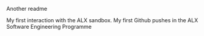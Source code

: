 Another readme

My first interaction with the ALX sandbox.
My first Github pushes in the ALX Software Engineering Programme

